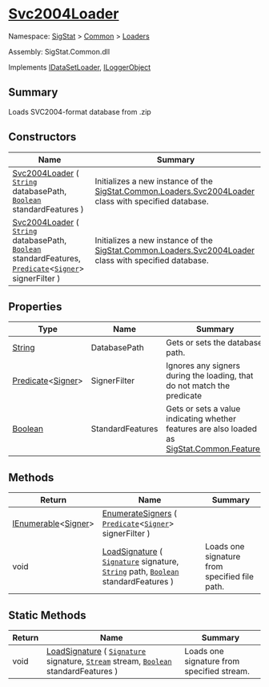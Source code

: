 # [Svc2004Loader](./Svc2004Loader.md)

Namespace: [SigStat]() > [Common](./../README.md) > [Loaders](./README.md)

Assembly: SigStat.Common.dll

Implements [IDataSetLoader](./IDataSetLoader.md), [ILoggerObject](./../ILoggerObject.md)

## Summary
Loads SVC2004-format database from .zip

## Constructors

| Name | Summary | 
| --- | --- | 
| [Svc2004Loader](./../../../ctor/Svc2004Loader-100663941.md) ( [`String`](https://docs.microsoft.com/en-us/dotnet/api/System.String) databasePath, [`Boolean`](https://docs.microsoft.com/en-us/dotnet/api/System.Boolean) standardFeatures ) | Initializes a new instance of the [SigStat.Common.Loaders.Svc2004Loader]() class with specified database. | 
| [Svc2004Loader](./../../../ctor/Svc2004Loader-100663942.md) ( [`String`](https://docs.microsoft.com/en-us/dotnet/api/System.String) databasePath, [`Boolean`](https://docs.microsoft.com/en-us/dotnet/api/System.Boolean) standardFeatures, [`Predicate`](https://docs.microsoft.com/en-us/dotnet/api/System.Predicate-1)\<[`Signer`](./../Signer.md)> signerFilter ) | Initializes a new instance of the [SigStat.Common.Loaders.Svc2004Loader]() class with specified database. | 


## Properties

| Type | Name | Summary | 
| --- | --- | --- | 
| [String](https://docs.microsoft.com/en-us/dotnet/api/System.String) | DatabasePath | Gets or sets the database path. | 
| [Predicate](https://docs.microsoft.com/en-us/dotnet/api/System.Predicate-1)\<[Signer](./../Signer.md)> | SignerFilter | Ignores any signers during the loading, that do not match the predicate | 
| [Boolean](https://docs.microsoft.com/en-us/dotnet/api/System.Boolean) | StandardFeatures | Gets or sets a value indicating whether features are also loaded as [SigStat.Common.Features](./Features.md) | 


## Methods

| Return | Name | Summary | 
| --- | --- | --- | 
| [IEnumerable](https://docs.microsoft.com/en-us/dotnet/api/System.Collections.Generic.IEnumerable-1)\<[Signer](./../Signer.md)> | [EnumerateSigners](./Methods/Svc2004Loader-100663943.md) ( [`Predicate`](https://docs.microsoft.com/en-us/dotnet/api/System.Predicate-1)\<[`Signer`](./../Signer.md)> signerFilter ) |  | 
| void | [LoadSignature](./Methods/Svc2004Loader-100663944.md) ( [`Signature`](./../Signature.md) signature, [`String`](https://docs.microsoft.com/en-us/dotnet/api/System.String) path, [`Boolean`](https://docs.microsoft.com/en-us/dotnet/api/System.Boolean) standardFeatures ) | Loads one signature from specified file path. | 


## Static Methods

| Return | Name | Summary | 
| --- | --- | --- | 
| void | [LoadSignature](./Methods/Svc2004Loader-100663945.md) ( [`Signature`](./../Signature.md) signature, [`Stream`](https://docs.microsoft.com/en-us/dotnet/api/System.IO.Stream) stream, [`Boolean`](https://docs.microsoft.com/en-us/dotnet/api/System.Boolean) standardFeatures ) | Loads one signature from specified stream. | 



